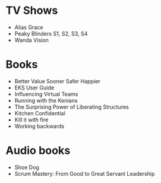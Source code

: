 # TV Shows

- Alias Grace
- Peaky Blinders S1, S2, S3, S4
- Wanda Vision

# Books

- Better Value Sooner Safer Happier
- EKS User Guide
- Influencing Virtual Teams
- Running with the Kenians
- The Surprising Power of Liberating Structures
- Kitchen Confidential
- Kill it with fire
- Working backwards

# Audio books

- Shoe Dog
- Scrum Mastery: From Good to Great Servant Leadership

